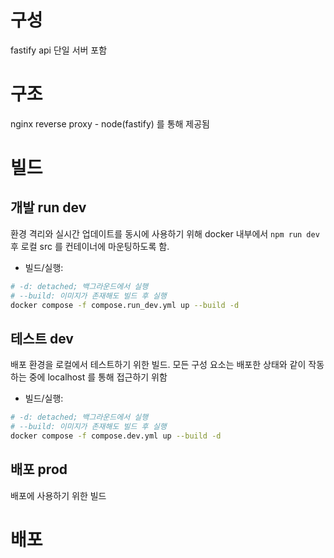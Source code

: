 # 구성
fastify api 단일 서버 포함
# 구조
nginx reverse proxy - node(fastify) 를 통해 제공됨

# 빌드
## 개발 run dev
환경 격리와 실시간 업데이트를 동시에 사용하기 위해 docker 내부에서 `npm run dev` 후 로컬 src 를 컨테이너에 마운팅하도록 함.
- 빌드/실행:
```bash
# -d: detached; 백그라운드에서 실행
# --build: 이미지가 존재해도 빌드 후 실행 
docker compose -f compose.run_dev.yml up --build -d
```

## 테스트 dev
배포 환경을 로컬에서 테스트하기 위한 빌드. 모든 구성 요소는 배포한 상태와 같이 작동하는 중에 localhost 를 통해 접근하기 위함
- 빌드/실행:  
```bash
# -d: detached; 백그라운드에서 실행
# --build: 이미지가 존재해도 빌드 후 실행 
docker compose -f compose.dev.yml up --build -d 
```

## 배포 prod
배포에 사용하기 위한 빌드

# 배포